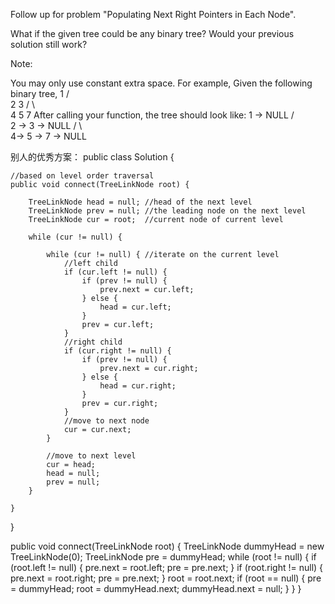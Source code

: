 Follow up for problem "Populating Next Right Pointers in Each Node".

What if the given tree could be any binary tree? Would your previous solution still work?

Note:

You may only use constant extra space.
For example,
Given the following binary tree,
         1
       /  \
      2    3
     / \    \
    4   5    7
After calling your function, the tree should look like:
         1 -> NULL
       /  \
      2 -> 3 -> NULL
     / \    \
    4-> 5 -> 7 -> NULL


别人的优秀方案：
public class Solution {
    
    //based on level order traversal
    public void connect(TreeLinkNode root) {

        TreeLinkNode head = null; //head of the next level
        TreeLinkNode prev = null; //the leading node on the next level
        TreeLinkNode cur = root;  //current node of current level

        while (cur != null) {
            
            while (cur != null) { //iterate on the current level
                //left child
                if (cur.left != null) {
                    if (prev != null) {
                        prev.next = cur.left;
                    } else {
                        head = cur.left;
                    }
                    prev = cur.left;
                }
                //right child
                if (cur.right != null) {
                    if (prev != null) {
                        prev.next = cur.right;
                    } else {
                        head = cur.right;
                    }
                    prev = cur.right;
                }
                //move to next node
                cur = cur.next;
            }
            
            //move to next level
            cur = head;
            head = null;
            prev = null;
        }
        
    }
}


public void connect(TreeLinkNode root) {
    TreeLinkNode dummyHead = new TreeLinkNode(0);
    TreeLinkNode pre = dummyHead;
    while (root != null) {
	    if (root.left != null) {
		    pre.next = root.left;
		    pre = pre.next;
	    }
	    if (root.right != null) {
		    pre.next = root.right;
		    pre = pre.next;
	    }
	    root = root.next;
	    if (root == null) {
		    pre = dummyHead;
		    root = dummyHead.next;
		    dummyHead.next = null;
	    }
    }
}